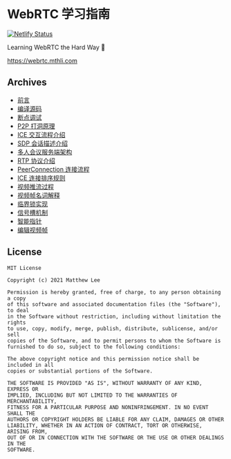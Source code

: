 # WebRTC 学习指南

[![Netlify Status](https://api.netlify.com/api/v1/badges/699205c9-fb01-413c-9ecf-bf5dd0c9e390/deploy-status)](https://app.netlify.com/sites/webrtctutorial/deploys)

Learning WebRTC the Hard Way 👀

<https://webrtc.mthli.com>

## Archives

- [前言](https://webrtc.mthli.com/)
- [编译源码](https://webrtc.mthli.com/basic/webrtc-compilation/)
- [断点调试](https://webrtc.mthli.com/basic/webrtc-breakpoint/)
- [P2P 打洞原理](https://webrtc.mthli.com/basic/p2p-hole-punching/)
- [ICE 交互流程介绍](https://webrtc.mthli.com/basic/ice-stun-turn/)
- [SDP 会话描述介绍](https://webrtc.mthli.com/basic/sdp-introduction/)
- [多人会议服务端架构](https://webrtc.mthli.com/basic/mesh-mcu-sfu/)
- [RTP 协议介绍](https://webrtc.mthli.com/basic/rtp-introduction/)
- [PeerConnection 连接流程](https://webrtc.mthli.com/connection/peer-connection/)
- [ICE 连接排序规则](https://webrtc.mthli.com/connection/ice-connection-sorting/)
- [视频推流过程](https://webrtc.mthli.com/media/video-outbound/)
- [视频帧名词解释](https://webrtc.mthli.com/lost/video-frame-words/)
- [临界锁实现](https://webrtc.mthli.com/code/criticalsection/)
- [信号槽机制](https://webrtc.mthli.com/code/sigslot/)
- [智能指针](https://webrtc.mthli.com/code/smart-pointers/)
- [编辑视频帧](https://webrtc.mthli.com/common/frame-transformer/)

## License

```text
MIT License

Copyright (c) 2021 Matthew Lee

Permission is hereby granted, free of charge, to any person obtaining a copy
of this software and associated documentation files (the "Software"), to deal
in the Software without restriction, including without limitation the rights
to use, copy, modify, merge, publish, distribute, sublicense, and/or sell
copies of the Software, and to permit persons to whom the Software is
furnished to do so, subject to the following conditions:

The above copyright notice and this permission notice shall be included in all
copies or substantial portions of the Software.

THE SOFTWARE IS PROVIDED "AS IS", WITHOUT WARRANTY OF ANY KIND, EXPRESS OR
IMPLIED, INCLUDING BUT NOT LIMITED TO THE WARRANTIES OF MERCHANTABILITY,
FITNESS FOR A PARTICULAR PURPOSE AND NONINFRINGEMENT. IN NO EVENT SHALL THE
AUTHORS OR COPYRIGHT HOLDERS BE LIABLE FOR ANY CLAIM, DAMAGES OR OTHER
LIABILITY, WHETHER IN AN ACTION OF CONTRACT, TORT OR OTHERWISE, ARISING FROM,
OUT OF OR IN CONNECTION WITH THE SOFTWARE OR THE USE OR OTHER DEALINGS IN THE
SOFTWARE.
```

